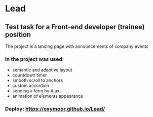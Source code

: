 # Lead
## Test task for a Front-end developer (trainee) position
The project is a landing page with announcements of company events
### In the project was used:
- semantic and adaptive layout
- countdown timer
- smooth scroll to anchors
- custom accordion
- sending a form by Ajax
- animation of elements appearance
### Deploy: https://oxymoor.github.io/Lead/
